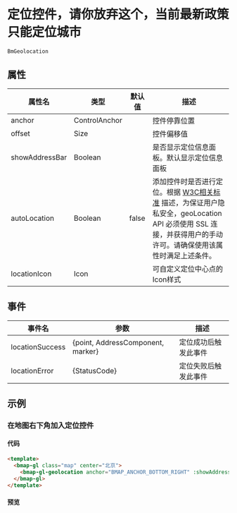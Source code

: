 # 定位控件，请你放弃这个，当前最新政策只能定位城市

`BmGeolocation`

## 属性

|属性名|类型|默认值|描述|
|------|-----|-----|----|
|anchor|ControlAnchor||控件停靠位置|
|offset|Size||控件偏移值|
|showAddressBar|Boolean||是否显示定位信息面板。默认显示定位信息面板|
|autoLocation|Boolean|false|添加控件时是否进行定位。根据 [W3C相关标准](https://www.w3.org/TR/geolocation-API/#privacy_for_uas) 描述，为保证用户隐私安全，geoLocation API 必须使用 SSL 连接，并获得用户的手动许可。请确保使用该属性时满足上述条件。|
|locationIcon|Icon||可自定义定位中心点的Icon样式|

## 事件
|事件名|参数|描述|
|------|-----|----|
|locationSuccess|{point, AddressComponent, marker}|定位成功后触发此事件|
|locationError|{StatusCode}|定位失败后触发此事件|

## 示例

### 在地图右下角加入定位控件

#### 代码

```html
<template>
  <bmap-gl class="map" center="北京">
    <bmap-gl-geolocation anchor="BMAP_ANCHOR_BOTTOM_RIGHT" :showAddressBar="true" :autoLocation="true"></bmap-gl-geolocation>
  </bmap-gl>
</template>
```

#### 预览

<doc-preview>
  <bmap-gl class="map" center="北京">
    <bmap-gl-geolocation anchor="BMAP_ANCHOR_BOTTOM_RIGHT" :showAddressBar="true" :autoLocation="true"></bmap-gl-geolocation>
  </bmap-gl>
</doc-preview>
